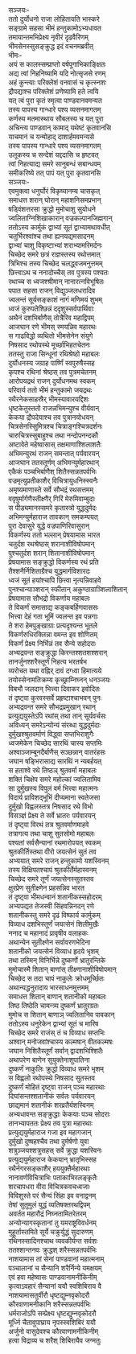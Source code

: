 सञ्जयः-  
ततो दुर्योधनो राजा लोहितायति भास्करे  
सङ्ग्रामे सहसा भीमं हन्तुकामोऽभ्यधावत  
तमायान्तमभिप्रेक्ष्य नृवीरं दृढवैरिणम्  
भीमसेनस्सुसङ्क्रुद्ध इदं वचनमब्रवीत्  
भीमः-  
अयं स कालस्सम्प्राप्तो वर्षपूगाभिकाङ्क्षितः  
अद्य त्वां निहनिष्यामि यदि नोत्सृजसे रणम्  
अहं कुन्त्याः परिक्लेशं वनवासं च कृत्स्नशः  
द्रौपद्याश्च परिक्लेशं प्रणेष्यामि हते त्वयि  
यत् त्वं पुरा कृतं स्मृत्वा पाण्डवानवमन्यत  
तस्य पापस्य गान्धारे पश्य व्यसनमागतम्  
कर्णस्य मतमास्थाय सौबलस्य च यत् पुरा  
अचिन्त्य पाण्डवान् कामाद् यथेष्टं कृतवानसि  
याचमानं च यन्मोहाद् दाशार्हमवमन्यसे  
तस्य पापस्य गान्धारे पश्य व्यसनमागतम्  
उलूकस्य च सन्देशं यद्ददासि च हृष्टवत्  
त्वां निहत्याद्य समरे सानुबन्धं सबान्धवम्  
समीकरिष्ये तत् पापं यत् पुरा कृतवानसि  
सञ्जयः-  
एवमुक्त्वा धनुर्घोरं विकृष्यानम्य चासकृत्  
समाधत्त शरान् घोरान् महाशनिसमप्रभान्  
षड्विंशत्तरसा क्रुद्धो मुमोचाशु सुयोधने  
ज्वलिताग्निशिखाकारान् वज्रकल्पानजिह्मगान्  
ततोऽस्य कार्मुकं द्वाभ्यां सूतं द्वाभ्यामथावधीत्  
चतुर्भिरश्वांश्च तथा ह्यनयद्यमसादनम्  
द्वाभ्यां चाशु विकृष्टाभ्यां शराभ्यामरिमर्दनः  
चिच्छेद समरे छत्रं राज्ञस्तस्य रथोत्तमात्  
त्रिभिश्च तस्य चिच्छेद चलद्ध्वजमनुत्तमम्  
छित्त्वाऽथ च ननादोच्चैस् तव पुत्रस्य पश्यतः  
रथाच्च स ध्वजश्श्रीमान् नानारत्नविभूषितः  
पपात सहसा राजन् विद्युञ्जलधरादिव  
ज्वलन्तं सूर्यसङ्काशं नागं मणिमयं शुभम्  
ध्वजं कुरुपतेश्छिन्नं ददृशुस्सर्वपार्थिवाः  
अथैनं दशभिर्बाणैस् तोत्रैरिव महाद्विपम्  
आजघान रणे भीमस् स्मयन्निव महारथः  
स गाढविद्धो व्यथितो भीमसेनेन संयुगे  
निषसाद रथोपस्थे मूर्च्छाभिहतचेतनः  
ततस्तु राजा सिन्धूनां रथिश्रेष्ठो महाबलः  
दुर्योधनस्य जग्राह पार्ष्णिं स्वपुरुषैस्सह  
कृपश्च रथिनां श्रेष्ठस् तव पुत्रमचेतनम्  
आरोपयद्रथं राजन् दुर्योधनमथ स्वकम्  
परिवार्य ततो भीमं हन्तुकामो जयद्रथः  
रथैरनेकसाहस्रैर् भीमस्यावारयद्दिशः  
धृष्टकेतुस्ततो राजन्नभिमन्युश्च वीर्यवान्  
केकया द्रौपदेयाश्च तव पुत्रानयोधयन्  
चित्रसेनस्सुिमित्रश्च चित्राङ्गश्चित्रदर्शनः  
चारुचित्रस्सुबाहुश्च तथा नन्दोपनन्दकौ  
अष्टावेते महेष्वासास् तक्षमाणाश्शिलाशतैः  
अभिमन्युरथं राजन् समन्तात् पर्यवारयन्  
आजघान ततस्तूर्णम् अभिमन्युर्महारथान्  
एकैकं पञ्चभिर्बाणैश् शितैस्सन्नतपर्वभिः  
वज्रमृत्युप्रतीकाशैर् विचित्रायुधनिस्स्वनैः  
अमृष्यमाणास्ते सर्वे सौभद्रं रथसत्तमम्  
ववृषुर्मार्गणैस्तीक्ष्णैर् गिरिं मेरुमिवाम्बुदाः  
स पीड्यमानस्समरे कृतास्त्रो युद्धदुर्मदः  
अभिमन्युर्महाराज तावकान् समकम्पयत्  
पुरा देवासुरे युद्धे वज्रपाणिरिवासुरान्  
विकर्णस्य ततो भल्लान् प्रेषयामास भारत  
चतुर्दश रथश्रेष्ठस् शरानाशीविषोपमान्  
पुश्चतुर्दश शरान् शितानाशीविषोपमान्  
प्रेषयामास सङ्क्रुद्धो विकर्णस्य रथं प्रति  
तैश्शनैर्निशिताग्रैश्च युद्धमार्गविशारदः  
ध्वजं सूतं हयांश्चापि छित्त्वा नृत्यन्निवाहवे  
पुनश्चान्याञ्शरान् स्फीतान् अकुण्ठाग्राञ्शिलाशितान्  
प्रेषयामास सौभद्रो विकर्णाय महाबलः  
ते विकर्णं समासाद्य कङ्कबर्हिणवाससः  
भित्त्वा देहं गता भूमिं ज्वलन्त इव पन्नगाः  
ते शरा हेमपुङ्खाग्राः प्रत्यदृश्यन्त भूतले  
विकर्णरुधिरक्लिन्ना वमन्त इव शोणितम्  
विकर्णं प्रेक्ष्य निर्भिन्नं तव सैन्ये सहोदराः  
अभ्यद्रवन्त सङ्क्रुद्धा किरन्तश्शतशश्शरान्  
तानर्जुनश्शरैस्तूर्णं निहत्य भरतर्षभ  
व्यरोचत यथा वह्निर् दावं दग्ध्वा हिमात्यये  
तयोस्सेनामतिक्रम्य कृच्छ्राम्निघ्नन् धनञ्जयः  
विबभौ जलदान् भित्त्वा दिवाकर इवोदितः  
तं दृष्ट्वा कुरवस्सर्वे प्रहृष्टाश्चाभवन् पुनः  
अभ्यद्रवन्त समरे सौभद्रप्रमुखान् रथान्  
प्रत्युद्ययुस्तेऽपि रथांस् तथा तान् सूर्यवर्चसः  
अविध्यन् समरेऽन्योन्यं संरब्धा युद्धदुर्मदाः  
दुर्मुखश्श्रुतवर्माणं विद्ध्वा सप्तभिराशुगैः  
ध्वजमेकेन चिच्छेद सारथिं चास्य सप्तमिः  
अश्वाञ्जाम्बूनदैर्बाणैस् सञ्छन्नान् वातरंहसः  
जघान षङ्भिरासाद्य सारथिं न न्यबर्हयत्  
स हताश्वे रथे तिष्ठञ् श्रुतवर्मा महाबलः  
शक्तिं चिक्षेप समरे महोल्कां ज्वलितामिव  
सा दुर्मुखस्य विपुलं वर्म भित्त्वा महात्मनः  
विदार्य प्राविशद्भूभिं दीप्यमाना स्वतेजसा  
दुर्मुखो विह्वलस्तत्र निषसाद रथे विभो  
विसञ्ज्ञं प्रेक्ष्य ते सर्वे भ्रातरः पर्यवारयन्  
तं दृष्ट्वा विरथं तत्र श्रुतवर्माणमाहवे  
तत्रागत्य तथा चाशु सुतसोमो महाबलः  
पश्यतां सर्वसैन्यानां रथमारोपयत् स्वकम्  
श्रुतकीर्तिस्तथा वीरो जयत्सेनं सुतं तव  
अभ्ययात् समरे राजन् हन्तुकामो यशस्विनम्  
तस्य विक्षिपतश्चापं श्रुतकीर्तेर्महास्वनम्  
चिच्छेद समरे तूर्णं जयत्सेनस्सुतस्तव  
क्षुरप्रेण सुतीक्ष्णेन प्रहसन्निव भारत  
तं दृष्ट्वा भीमधन्वानं शतानीकस्सहोदरम्  
अभ्यपद्यत तेजस्वी सिंहवन्निनदन् रणे  
शतानीकस्तु समरे दृढं विष्फार्य कार्मुकम्  
विव्याध दशभिस्तूर्णं जयत्सेनं शिलीमुखैः  
ननाद च महानादं प्रावृषीव वलाहकः  
अथान्येन सुतीक्ष्णेन सर्वावरणभेदिना  
शतानीको जयत्सेनं विव्याध हृदये भृशम्  
तथा तस्मिन् विनिर्भिन्ने दुष्कर्णो भ्रातुरन्तिके  
मुमोचास्मै शितान् बाणांस् तीक्ष्णानाशीविषोपमान्  
चिच्छेद स तदा चापं नाकुलेः क्रोधमूर्च्छितः  
अथान्यद्धनुरादाय भारसाधनमुत्तमम्  
समाधत्त शितान् बाणान् शतानीको महाबलः  
तिष्ठ तिष्ठेति चामन्त्र्य दुष्कर्णं भ्रातुरग्रतः  
मुमोच स शितान् बाणाञ् ज्वलितानिव पावकान्  
ततोऽस्य धनुरेकेन द्वाभ्यां सूतं च मारिष  
चिच्छेद समरे राजंस् तं च विव्याध सप्तभिः  
अश्वान् मनोजवांश्चास्य कल्मषान् वीतकल्मषः  
जघान निशितैस्तूर्णं सर्वान् द्वादशभिश्शितैः  
अथापरेण बाणेन सुयुक्तेनाशुपातिना  
दुष्कर्णं नाकुलिः क्रुद्धो विव्याध समरे भृशम्  
स विह्वलो रथोपस्थे निषसाद सुतस्तव  
दुष्कर्णं मोहितं दृष्ट्वा राजन् पञ्च महारथाः  
दिघांसन्तश्शतानीकं सर्वतः पर्यवारयन्  
छाद्यमानं शतानीकं शरव्रतैर्यशस्विनम्  
अभ्यधावन्त सङ्क्रुद्धाः केकयाः पञ्च सोदराः  
तानभ्यापततः प्रेक्ष्य तव पुत्रा महारथाः  
प्रत्युद्ययुर्महाराज गजा इव महागजान्  
दुर्मुखो दुष्षहश्चैव तथा दुर्मर्षणो युवा  
शत्रुञ्जयश्शत्रुसहस् सर्वे क्रुद्धा यशस्विनः  
प्रत्युद्ययुर्महाराज केकयान् भ्रातृभिस्सह  
रथैर्नगरसङ्काशैर् हययुक्तैर्महारथाः  
नानावर्णविचित्राभिः पताकाभिरलङ्कृतैः  
शरचापधरा वीरा विचित्रकवचध्वजाः  
विविशुस्ते परं सैन्यं सिंहा इव वनाद्वनम्  
तेषां सुतुमुलं युद्धं व्यतिषक्तरथद्विपम्  
अवर्तत महारौद्रं निघ्नतामितरेतरम्  
अन्योन्यागस्कृतानां तु यमराष्ट्रविवर्धनम्  
मुहूर्तास्तमिते सूर्ये चक्रुर्युद्धं सुदारुणम्  
रथिनस्सादिनश्चाथ व्यवकीर्यन्त सर्वशः  
ततश्शान्तनवः क्रुद्धश् शरैस्सन्नतपर्वभिः  
नाशयामास तां सेनां पाण्डवानां महात्मनाम्  
पञ्चालानां च सैन्यानि शरैर्निन्ये यमक्षयम्  
एवं हवा महेष्वासः पाण्डवानामनीकिनीम्  
कृत्वाऽवहारं सैन्यानां ययौ स्वशिबिराय वै  
नाशयामासतुर्वीरौ धृष्टद्युम्नवृकोदरौ  
कौरवाणामनीकानि शरैस्सन्नतपर्वभिः  
धर्मराजोऽपि सम्प्रेक्ष्य धृष्टद्युम्नवृकोदरौ  
मूर्ध्नि चैतावुपाघ्राय नृपस्स्वशिबिरं ययौ  
अर्जुनो वासुदेवश्च कौरवाणामनीकिनीम्  
हत्वा विद्राव्य च शरैश् शिबिरायैव जग्मतुः  
